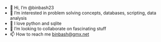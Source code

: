 - 👋 Hi, I’m @binbash23
- 👀 I’m interested in problem solving concepts, databases, scripting, data analysis
- 🌱 I love python and sqlite
- 💞️ I’m looking to collaborate on fascinating stuff
- 📫 How to reach me <binbash@gmx.net>

<!---
binbash23/binbash23 is a ✨ special ✨ repository because its `README.md` (this file) appears on your GitHub profile.
You can click the Preview link to take a look at your changes.
--->
